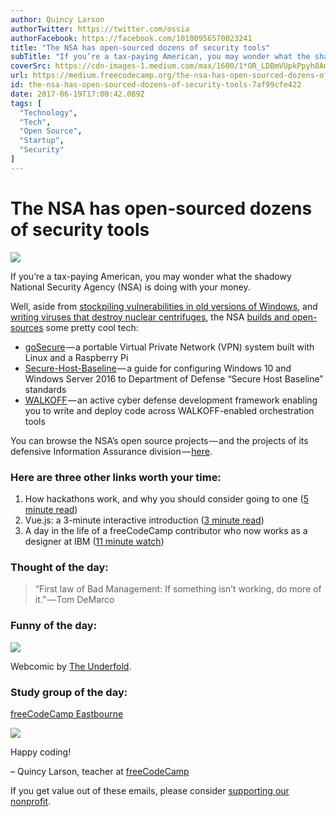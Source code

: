 ```yaml
---
author: Quincy Larson
authorTwitter: https://twitter.com/ossia
authorFacebook: https://facebook.com/10100956570023241
title: "The NSA has open-sourced dozens of security tools"
subTitle: "If you’re a tax-paying American, you may wonder what the shadowy National Security Agency (NSA) is doing with your money...."
coverSrc: https://cdn-images-1.medium.com/max/1600/1*OR_LDBmVUpkPpyh8Am1hqA.png
url: https://medium.freecodecamp.org/the-nsa-has-open-sourced-dozens-of-security-tools-7af99cfe422
id: the-nsa-has-open-sourced-dozens-of-security-tools-7af99cfe422
date: 2017-06-19T17:00:42.089Z
tags: [
  "Technology",
  "Tech",
  "Open Source",
  "Startup",
  "Security"
]
---
```

# The NSA has open-sourced dozens of security tools



![](https://cdn-images-1.medium.com/max/1600/1*OR_LDBmVUpkPpyh8Am1hqA.png)



If you’re a tax-paying American, you may wonder what the shadowy National Security Agency (NSA) is doing with your money.

Well, aside from [stockpiling vulnerabilities in old versions of Windows](https://fcc.im/2sszV0u), and [writing viruses that destroy nuclear centrifuges](https://fcc.im/2siu0N0), the NSA [builds and open-sources](https://fcc.im/2tkWfJA) some pretty cool tech:

*   [goSecure](https://fcc.im/2sHH0fT) — a portable Virtual Private Network (VPN) system built with Linux and a Raspberry Pi
*   [Secure-Host-Baseline](https://fcc.im/2sKMRBN) — a guide for configuring Windows 10 and Windows Server 2016 to Department of Defense “Secure Host Baseline” standards
*   [WALKOFF](https://fcc.im/2sPeARt) — an active cyber defense development framework enabling you to write and deploy code across WALKOFF-enabled orchestration tools

You can browse the NSA’s open source projects — and the projects of its defensive Information Assurance division — [here](https://fcc.im/2tkWfJA).

### Here are three other links worth your time:

1.  How hackathons work, and why you should consider going to one ([5 minute read](https://fcc.im/2tkPM16))
2.  Vue.js: a 3-minute interactive introduction ([3 minute read](https://fcc.im/2rwlR4J))
3.  A day in the life of a freeCodeCamp contributor who now works as a designer at IBM ([11 minute watch](https://fcc.im/2sOMrKs))

### Thought of the day:

> “First law of Bad Management: If something isn’t working, do more of it.” — Tom DeMarco

### Funny of the day:



![](https://cdn-images-1.medium.com/max/1600/1*LPhN7b-Xb7RxKZ8li48phw.jpeg)



Webcomic by [The Underfold](http://theunderfold.com/).

### Study group of the day:

[freeCodeCamp Eastbourne](https://fcc.im/2sPhPbE)



![](https://cdn-images-1.medium.com/max/1600/1*5nSBCO2b10U5W9l8Lc15FQ.jpeg)



Happy coding!

– Quincy Larson, teacher at [freeCodeCamp](http://bit.ly/2j7Q1dN)

If you get value out of these emails, please consider [supporting our nonprofit](http://bit.ly/donate-to-fcc).








